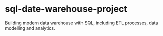 # sql-date-warehouse-project
Building modern data warehouse with SQL, including ETL processes, data modelling and analytics.
